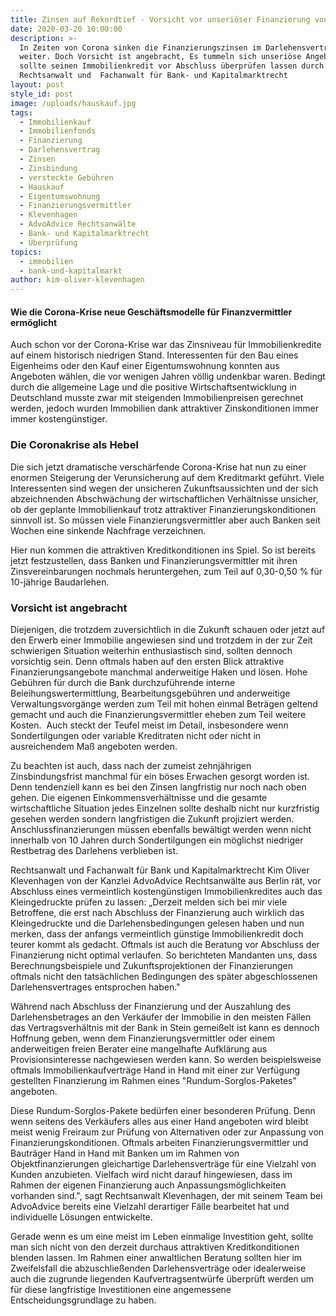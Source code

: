 ```yaml
---
title: Zinsen auf Rekordtief - Vorsicht vor unseriöser Finanzierung von Immobilien
date: 2020-03-20 10:00:00
description: >-
  In Zeiten von Corona sinken die Finanzierungszinsen im Darlehensvertrag stetig
  weiter. Doch Vorsicht ist angebracht, Es tummeln sich unseriöse Angebote. Man
  sollte seinen Immobilienkredit vor Abschluss überprüfen lassen durch einen
  Rechtsanwalt und  Fachanwalt für Bank- und Kapitalmarktrecht
layout: post
style_id: post
image: /uploads/hauskauf.jpg
tags:
  - Immobilienkauf
  - Immobilienfonds
  - Finanzierung
  - Darlehensvertrag
  - Zinsen
  - Zinsbindung
  - versteckte Gebühren
  - Hauskauf
  - Eigentumswohnung
  - Finanzierungsvermittler
  - Klevenhagen
  - AdvoAdvice Rechtsanwälte
  - Bank- und Kapitalmarktrecht
  - Überprüfung
topics:
  - immobilien
  - bank-und-kapitalmarkt
author: kim-oliver-klevenhagen
---
```


#### Wie die Corona-Krise neue Geschäftsmodelle für Finanzvermittler ermöglicht

Auch schon vor der Corona-Krise war das Zinsniveau für Immobilienkredite auf einem historisch niedrigen Stand. Interessenten für den Bau eines Eigenheims oder den Kauf einer Eigentumswohnung konnten aus Angeboten wählen, die vor wenigen Jahren völlig undenkbar waren. Bedingt durch die allgemeine Lage und die positive Wirtschaftsentwicklung in Deutschland musste zwar mit steigenden Immobilienpreisen gerechnet werden, jedoch wurden Immobilien dank attraktiver Zinskonditionen immer immer kostengünstiger.

### Die Coronakrise als Hebel

Die sich jetzt dramatische verschärfende Corona-Krise hat nun zu einer enormen Steigerung der Verunsicherung auf dem Kreditmarkt geführt. Viele Interessenten sind wegen der unsicheren Zukunftsaussichten und der sich abzeichnenden Abschwächung der wirtschaftlichen Verhältnisse unsicher, ob der geplante Immobilienkauf trotz attraktiver Finanzierungskonditionen sinnvoll ist. So müssen viele Finanzierungsvermittler aber auch Banken seit Wochen eine sinkende Nachfrage verzeichnen.

Hier nun kommen die attraktiven Kreditkonditionen ins Spiel. So ist bereits jetzt festzustellen, dass Banken und Finanzierungsvermittler mit ihren Zinsvereinbarungen nochmals heruntergehen, zum Teil auf 0,30-0,50 % für 10-jährige Baudarlehen.

### Vorsicht ist angebracht

Diejenigen, die trotzdem zuversichtlich in die Zukunft schauen oder jetzt auf den Erwerb einer Immobilie angewiesen sind und trotzdem in der zur Zeit schwierigen Situation weiterhin enthusiastisch sind, sollten dennoch vorsichtig sein. Denn oftmals haben auf den ersten Blick attraktive Finanzierungsangebote manchmal anderweitige Haken und lösen. Hohe Gebühren für durch die Bank durchzuführende interne Beleihungswertermittlung, Bearbeitungsgebühren und anderweitige Verwaltungsvorgänge werden zum Teil mit hohen einmal Beträgen geltend gemacht und auch die Finanzierungsvermittler eheben zum Teil weitere Kosten. &nbsp;Auch steckt der Teufel meist im Detail, insbesondere wenn Sondertilgungen oder variable Kreditraten nicht oder nicht in ausreichendem Ma&szlig; angeboten werden.

Zu beachten ist auch, dass nach der zumeist zehnjährigen Zinsbindungsfrist manchmal für ein böses Erwachen gesorgt worden ist. Denn tendenziell kann es bei den Zinsen langfristig nur noch nach oben gehen. Die eigenen Einkommensverhältnisse und die gesamte wirtschaftliche Situation jedes Einzelnen sollte deshalb nicht nur kurzfristig gesehen werden sondern langfristigen die Zukunft projiziert werden. Anschlussfinanzierungen müssen ebenfalls bewältigt werden wenn nicht innerhalb von 10 Jahren durch Sondertilgungen ein möglichst niedriger Restbetrag des Darlehens verblieben ist.

Rechtsanwalt und Fachanwalt für Bank und Kapitalmarktrecht Kim Oliver Klevenhagen von der Kanzlei AdvoAdvice Rechtsanwälte aus Berlin rät, vor Abschluss eines vermeintlich kostengünstigen Immobilienkredites auch das Kleingedruckte prüfen zu lassen: „Derzeit melden sich bei mir viele Betroffene, die erst nach Abschluss der Finanzierung auch wirklich das Kleingedruckte und die Darlehensbedingungen gelesen haben und nun merken, dass der anfangs vermeintlich günstige Immobilienkredit doch teurer kommt als gedacht. Oftmals ist auch die Beratung vor Abschluss der Finanzierung nicht optimal verlaufen. So berichteten Mandanten uns, dass Berechnungsbeispiele und Zukunftsprojektionen der Finanzierungen oftmals nicht den tatsächlichen Bedingungen des später abgeschlossenen Darlehensvertrages entsprochen haben."

Während nach Abschluss der Finanzierung und der Auszahlung des Darlehensbetrages an den Verkäufer der Immobilie in den meisten Fällen das Vertragsverhältnis mit der Bank in Stein gemei&szlig;elt ist kann es dennoch Hoffnung geben, wenn dem Finanzierungsvermittler oder einem anderweitigen freien Berater eine mangelhafte Aufklärung aus Provisionsinteresse nachgewiesen werden kann. So werden beispielsweise oftmals Immobilienkaufverträge Hand in Hand mit einer zur Verfügung gestellten Finanzierung im Rahmen eines "Rundum-Sorglos-Paketes" angeboten.

Diese Rundum-Sorglos-Pakete bedürfen einer besonderen Prüfung. Denn wenn seitens des Verkäufers alles aus einer Hand angeboten wird bleibt meist wenig Freiraum zur Prüfung von Alternativen oder zur Anpassung von Finanzierungskonditionen. Oftmals arbeiten Finanzierungsvermittler und Bauträger Hand in Hand mit Banken um im Rahmen von Objektfinanzierungen gleichartige Darlehensverträge für eine Vielzahl von Kunden anzubieten. Vielfach wird nicht darauf hingewiesen, dass im Rahmen der eigenen Finanzierung auch Anpassungsmöglichkeiten vorhanden sind.", sagt Rechtsanwalt Klevenhagen, der mit seinem Team bei AdvoAdvice bereits eine Vielzahl derartiger Fälle bearbeitet hat und individuelle Lösungen entwickelte.

Gerade wenn es um eine meist im Leben einmalige Investition geht, sollte man sich nicht von den derzeit durchaus attraktiven Kreditkonditionen blenden lassen. Im Rahmen einer anwaltlichen Beratung sollten hier im Zweifelsfall die abzuschlie&szlig;enden Darlehensverträge oder idealerweise auch die zugrunde liegenden Kaufvertragsentwürfe überprüft werden um für diese langfristige Investitionen eine angemessene Entscheidungsgrundlage zu haben.<br>&nbsp;